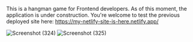 This is a hangman game for Frontend developers. As of this moment, the application is under construction.
You're welcome to test the previous deployed site here: https://my-netlify-site-is-here.netlify.app/


![Screenshot (324)](https://github.com/fiddyhamma/Group-2-Hangman-react/assets/80991780/d5ac9614-ba1f-4810-9507-02479eb6abf7)
![Screenshot (325)](https://github.com/fiddyhamma/Group-2-Hangman-react/assets/80991780/5c9afb96-e00a-4e9f-af4b-643037417914)
